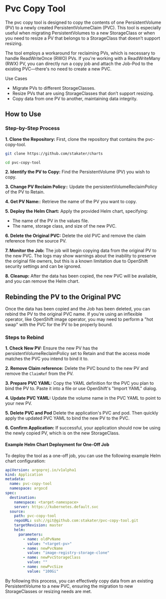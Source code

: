# Pvc Copy Tool

The pvc copy tool is designed to copy the contents of one PersistentVolume (PV) to a newly created PersistentVolumeClaim (PVC). This tool is especially useful when migrating PersistentVolumes to a new StorageClass or when you need to resize a PV that belongs to a StorageClass that doesn’t support resizing.

The tool employs a workaround for reclaiming PVs, which is necessary to handle ReadWriteOnce (RWO) PVs. If you're working with a ReadWriteMany (RWX) PV, you can directly run a copy job and attach the Job-Pod to the existing PVC—there's no need to create a new PVC.

Use Cases

- Migrate PVs to different StorageClasses.
- Resize PVs that are using StorageClasses that don’t support resizing.
- Copy data from one PV to another, maintaining data integrity.

## How to Use

### Step-by-Step Process

**1. Clone the Repository:** First, clone the repository that contains the pvc-copy-tool.

```bash
git clone https://github.com/stakater/charts

cd pvc-copy-tool
```

**2. Identify the PV to Copy:** Find the PersistentVolume (PV) you wish to copy.

**3. Change PV Reclaim Policy:**: Update the persistentVolumeReclaimPolicy of the PV to Retain.

**4. Get PV Name:**: Retrieve the name of the PV you want to copy.

**5. Deploy the Helm Chart:** Apply the provided Helm chart, specifying:

- The name of the PV in the values file.
- The name, storage class, and size of the new PVC.

**6. Delete the Original PVC:** Delete the old PVC and remove the claim reference from the source PV.

**7. Monitor the Job:** The job will begin copying data from the original PV to the new PVC. The logs may show warnings about the inability to preserve the original file owners, but this is a known limitation due to OpenShift security settings and can be ignored.

**8. Cleanup:** After the data has been copied, the new PVC will be available, and you can remove the Helm chart.

## Rebinding the PV to the Original PVC

Once the data has been copied and the Job has been deleted, you can rebind the PV to the original PVC name. If you're using an inflexible operator, like OpenShift image operator, you may need to perform a "hot swap" with the PVC for the PV to be properly bound.

### Steps to Rebind

**1. Check New PV:** Ensure the new PV has the persistentVolumeReclaimPolicy set to Retain and that the access mode matches the PVC you intend to bind it to.

**2. Remove Claim reference:** Delete the PVC bound to the new PV and remove the `ClaimRef` from the PV.

**3. Prepare PVC YAML:** Copy the YAML definition for the PVC you plan to bind the PV to. Paste it into a file or use OpenShift's "Import YAML" dialog.

**4. Update PVC YAML:** Update the volume name in the PVC YAML to point to your new PV.

**5. Delete PVC and Pod** Delete the application's PVC and pod. Then quickly apply the updated PVC YAML to bind the new PV to the PVC.

**6. Confirm Application:** If successful, your application should now be using the newly copied PV, which is on the new StorageClass.

#### Example Helm Chart Deployment for One-Off Job

To deploy the tool as a one-off job, you can use the following example Helm chart configuration:

```yaml
apiVersion: argoproj.io/v1alpha1
kind: Application
metadata:
  name: pvc-copy-tool
  namespace: argocd
spec:
  destination:
    namespace: <target-namespace>
    server: https://kubernetes.default.svc
  source:
    path: pvc-copy-tool
    repoURL: ssh://git@github.com:stakater/pvc-copy-tool.git
    targetRevision: master
    helm:
      parameters:
        - name: oldPvName
          value: "<target-pv>"
        - name: newPvcName
          value: "image-registry-storage-clone"
        - name: newPvcStorageClass
          value: ""
        - name: newPvcSize
          value: "100Gi"
```

By following this process, you can effectively copy data from an existing PersistentVolume to a new PVC, ensuring the migration to new StorageClasses or resizing needs are met.
